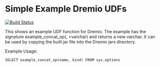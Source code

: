 # Simple Example Dremio UDFs

[![Build Status](https://travis-ci.org/dremio-hub/dremio-udf-example.svg?branch=master)](https://travis-ci.org/dremio-hub/dremio-udf-example)

This shows an example UDF function for Dremio. The example has the signature example_concat_op(<varchar>, <varchar) and returns a new varchar. It can be used by copying the built jar file into the Dremio jars directory.

Example Usage:
```
SELECT example_concat_op(name, kind) FROM sys.options 
```
